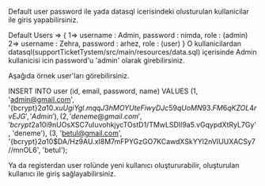 Default user password ile yada datasql icerisindeki olusturulan kullanicilar ile giris yapabilirsiniz. 

Default Users => {
  1=> username : Admin,  password : nimda, role : (admin)
  2=> username : Zehra,  password : arhez, role : (user)
 }
O kullanicilardan datasql(supportTicketTystem/src/main/resources/data.sql) içerisinde Admin kullanicisi icin password'u 'admin' olarak girebilirsiniz.

Aşağıda örnek user'ları görebilirsiniz.

INSERT INTO user (id, email, password, name) VALUES 
(1, 'admin@gmail.com', '{bcrypt}$2a$10$.xuUgiYgl.mqqJ3hMOYUteFiwyDJc59qUoMN93.FM6qKZOL4rvEJG', 'Admin'),
(2, 'deneme@gmail.com', '{bcrypt}$2a$10$i9nUOsXSC7uIuvohkjycTOstD1/TMwLSDIl9a5.vGqypdXtRyL7Gy', 'deneme'),
(3, 'betul@gmail.com', '{bcrypt}$2a$10$DA/Hz9AU.xI8M7mFPYGzGO7KCawdXSkYYl2nVIUUXACSy7//mnOL6', 'betul');


Ya da registerdan user rolünde yeni kullanıcı oluştururabilir, oluşturulan kullanıcı ile giriş sağlayabilirsiniz.

